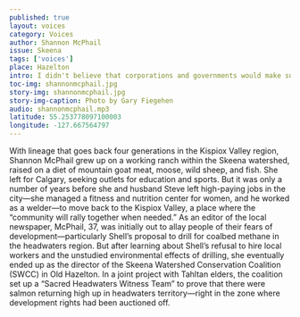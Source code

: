 ```yaml
---
published: true
layout: voices
category: Voices
author: Shannon McPhail
issue: Skeena
tags: ['voices']
place: Hazelton
intro: I didn't believe that corporations and governments would make such terrible decisions."
toc-img: shannonmcphail.jpg
story-img: shannonmcphail.jpg
story-img-caption: Photo by Gary Fiegehen
audio: shannonmcphail.mp3
latitude: 55.253778097100003
longitude: -127.667564797
---
```

With lineage that goes back four generations in the Kispiox Valley region, Shannon McPhail grew up on a working ranch within the Skeena watershed, raised on a diet of mountain goat meat, moose, wild sheep, and fish.
She left for Calgary, seeking outlets for education and sports. But it was only a number of years before she and husband Steve left high-paying jobs in the city—she managed a fitness and nutrition center for women, and he worked as a welder—to move back to the Kispiox Valley, a place where the “community will rally together when needed.” 
As an editor of the local newspaper, McPhail, 37, was initially out to allay people of their fears of development—particularly Shell’s proposal to drill for coalbed methane in the headwaters region. But after learning about Shell’s refusal to hire local workers and the unstudied environmental effects of drilling, she eventually ended up as the director of the Skeena Watershed Conservation Coalition (SWCC) in Old Hazelton. In a joint project with Tahltan elders, the coalition set up a “Sacred Headwaters Witness Team” to prove that there were salmon returning high up in headwaters territory—right in the zone where development rights had been auctioned off.  
